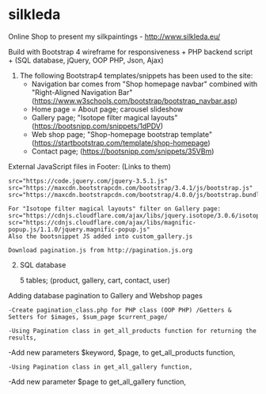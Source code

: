 # silkleda
Online Shop to present my silkpaintings - http://www.silkleda.eu/

Build with Bootstrap 4 wireframe for responsiveness + PHP backend script + (SQL database, jQuery, OOP PHP, Json, Ajax)

1. The following Bootstrap4 templates/snippets has been used to the site:
    - Navigation bar comes from "Shop homepage navbar" combined with "Right-Aligned Navigation Bar" (https://www.w3schools.com/bootstrap/bootstrap_navbar.asp)
    - Home page = About page; carousel slideshow
    - Gallery page; "Isotope filter magical layouts" (https://bootsnipp.com/snippets/1dPDV)
    - Web shop page; "Shop-homepage bootstrap template" (https://startbootstrap.com/template/shop-homepage)
    - Contact page; (https://bootsnipp.com/snippets/35VBm)

External JavaScript files in Footer: (Links to them)
    
    src="https://code.jquery.com/jquery-3.5.1.js"
    src="https://maxcdn.bootstrapcdn.com/bootstrap/3.4.1/js/bootstrap.js"
    src="https://maxcdn.bootstrapcdn.com/bootstrap/4.0.0/js/bootstrap.bundle.js"
    
    For "Isotope filter magical layouts" filter on Gallery page:
    src="https://cdnjs.cloudflare.com/ajax/libs/jquery.isotope/3.0.6/isotope.pkgd.js
    scr="https://cdnjs.cloudflare.com/ajax/libs/magnific-popup.js/1.1.0/jquery.magnific-popup.js"
    Also the bootsnippet JS added into custom_gallery.js

    Download pagination.js from http://pagination.js.org

2. SQL database

    5 tables; (product, gallery, cart, contact, user)
    
Adding database pagination to Gallery and Webshop pages

	-Create pagination_class.php for PHP class (OOP PHP) /Getters & Setters for $images, $sum_page $current_page/

	-Using Pagination class in get_all_products function for returning the results, 
  -Add new parameters $keyword, $page, to get_all_products function,

	-Using Pagination class in get_all_gallery function, 
  -Add new parameter $page to get_all_gallery function,
